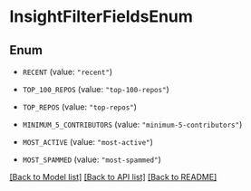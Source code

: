 # InsightFilterFieldsEnum

## Enum


* `RECENT` (value: `"recent"`)

* `TOP_100_REPOS` (value: `"top-100-repos"`)

* `TOP_REPOS` (value: `"top-repos"`)

* `MINIMUM_5_CONTRIBUTORS` (value: `"minimum-5-contributors"`)

* `MOST_ACTIVE` (value: `"most-active"`)

* `MOST_SPAMMED` (value: `"most-spammed"`)


[[Back to Model list]](../README.md#documentation-for-models) [[Back to API list]](../README.md#documentation-for-api-endpoints) [[Back to README]](../README.md)


